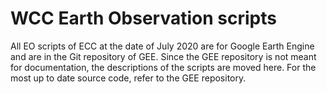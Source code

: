 # WCC Earth Observation scripts
All EO scripts of ECC at the date of July 2020 are for Google Earth Engine and are in the Git repository of GEE. Since the GEE repository is not meant for documentation, the descriptions of the scripts are moved here. For the most up to date source code, refer to the GEE repository.
